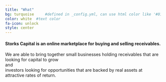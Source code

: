 ```yaml
---
title: "What"
bg: turquoise     #defined in _config.yml, can use html color like '#010101'
color: white  #text color
fa-icon: unlock
style: center
---
```


#### Storks Capital is an online marketplace for buying and selling receivables.  
  
  
We are able to bring together <span class="callout">small businesses</span> holding receivables that are <span class="callout">looking for capital to grow</span>  
and  
<span class="callout">investors</span> looking for opportunities that are <span class="callout">backed by real assets</span> at <span class="callout">attractive rates of return</span>.




